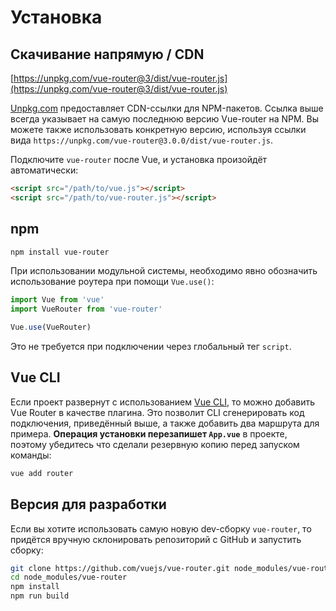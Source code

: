 # Установка

## Скачивание напрямую / CDN

[https://unpkg.com/vue-router@3/dist/vue-router.js](https://unpkg.com/vue-router@3/dist/vue-router.js)

<!--email_off-->
[Unpkg.com](https://unpkg.com) предоставляет CDN-ссылки для NPM-пакетов. Ссылка выше всегда указывает на самую последнюю версию Vue-router на NPM. Вы можете также использовать конкретную версию, используя ссылки вида  `https://unpkg.com/vue-router@3.0.0/dist/vue-router.js`.
<!--/email_off-->

Подключите `vue-router` после Vue, и установка произойдёт автоматически:

```html
<script src="/path/to/vue.js"></script>
<script src="/path/to/vue-router.js"></script>
```

## npm

```bash
npm install vue-router
```

При использовании модульной системы, необходимо явно обозначить использование роутера при помощи `Vue.use()`:

```js
import Vue from 'vue'
import VueRouter from 'vue-router'

Vue.use(VueRouter)
```

Это не требуется при подключении через глобальный тег `script`.

## Vue CLI

Если проект развернут с использованием [Vue CLI](https://cli.vuejs.org/ru/), то можно добавить Vue Router в качестве плагина. Это позволит CLI сгенерировать код подключения, приведённый выше, а также добавить два маршрута для примера. **Операция установки перезапишет `App.vue`** в проекте, поэтому убедитесь что сделали резервную копию перед запуском команды:

```sh
vue add router
```

## Версия для разработки

Если вы хотите использовать самую новую dev-сборку `vue-router`, то придётся вручную склонировать репозиторий с GitHub и запустить сборку:

```bash
git clone https://github.com/vuejs/vue-router.git node_modules/vue-router
cd node_modules/vue-router
npm install
npm run build
```
